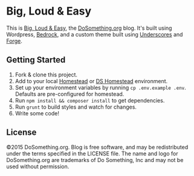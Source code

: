 # Big, Loud & Easy

This is [Big, Loud & Easy](http://blog.dosomething.org), the [DoSomething.org](https://www.dosomething.org)
blog. It's built using Wordpress, [Bedrock](https://roots.io/bedrock), and a custom theme built using
[Underscores](http://underscores.me) and [Forge](http://forge.dosomething.org).

## Getting Started

1. Fork & clone this project.
2. Add to your local [Homestead]() or [DS Homestead]() environment.
3. Set up your environment variables by running `cp .env.example .env`. Defaults are pre-configured for homestead.
4. Run `npm install && composer install` to get dependencies.
5. Run `grunt` to build styles and watch for changes.
6. Write some code!

## License
©2015 DoSomething.org. Blog is free software, and may be redistributed under the terms specified in the LICENSE file. The name and logo for DoSomething.org are trademarks of Do Something, Inc and may not be used without permission.